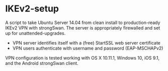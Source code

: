 # IKEv2-setup

A script to take Ubuntu Server 14.04 from clean install to production-ready IKEv2 VPN with strongSwan. The server is appropriately firewalled and set up for unattended-upgrades.

* VPN server identifies itself with a (free) StartSSL web server certificate
* VPN users authenticate with username and password (EAP-MSCHAPv2)

VPN configuration is tested working with OS X 10.11.1, Windows 10, iOS 9.1, and the Android strongSwan client.

